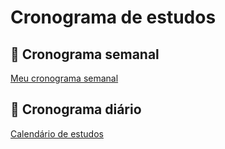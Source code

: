 # Cronograma de estudos

## 📅 Cronograma semanal

[Meu cronograma semanal](Cronograma%20de%20estudos%203a36b8a641404dab8f43095123f6aa81/Meu%20cronograma%20semanal%20382603381a0d4834a4f5a2e2eba97e64.csv)

## 📅 Cronograma diário

[Calendário de estudos](Cronograma%20de%20estudos%203a36b8a641404dab8f43095123f6aa81/Calenda%CC%81rio%20de%20estudos%203d694e9d23494e6fb962e4bf894db449.csv)